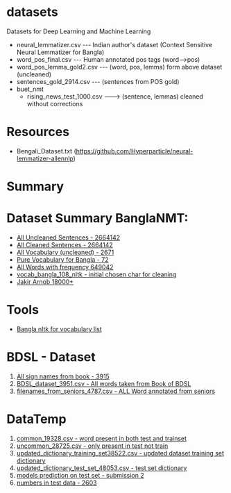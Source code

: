 # datasets
Datasets for Deep Learning and Machine Learning

* neural_lemmatizer.csv --- Indian author's dataset (Context Sensitive Neural Lemmatizer for Bangla)
* word_pos_final.csv --- Human annotated pos tags (word-->pos)
* word_pos_lemma_gold2.csv --- (word, pos, lemma) form above dataset (uncleaned)
* sentences_gold_2914.csv --- (sentences from POS gold)
* buet_nmt
  * rising_news_test_1000.csv ---> (sentence, lemmas) cleaned without corrections

# Resources
* Bengali_Dataset.txt (https://github.com/Hyperparticle/neural-lemmatizer-allennlp)

# Summary
# Dataset Summary BanglaNMT:
* [All Uncleaned Sentences - 2664142](https://drive.google.com/file/d/1uqo4pCVo4AGXZVSw4_KRJf6gnVD703Wu/view?usp=sharing)
* [All Cleaned Sentences - 2664142](https://drive.google.com/file/d/1-6wUAiA2nqJ2IKXEUiYpabVaYO4s-c_D/view?usp=sharing)
* [All Vocabulary (uncleaned) - 2671 ](https://drive.google.com/file/d/1-4lCTM0fWNyC_gMFolt9-AeH4gUI4qJc/view?usp=sharing)
* [Pure Vocabulary for Bangla - 72](https://drive.google.com/file/d/1-5RpRvD3gkdbgITc91HPlWeKsIzgPPiY/view?usp=sharing)
* [All Words with frequency 649042](https://drive.google.com/file/d/1MZ_gIDYZ2bshe31f-nFel3b8bvN2wJju/view?usp=sharing)
* [vocab_bangla_108_nltk - initial chosen char for cleaning](https://drive.google.com/file/d/1UrArHD7qbW7L26QyZXMkk1F8n5apaiBH/view?usp=sharing)
* [Jakir Arnob 18000+](https://github.com/Jak57/datasets/tree/main/buet_nmt/Annotation_JA_18000)


# Tools
* [Bangla nltk for vocabulary list](https://pypi.org/project/bltk/)

# BDSL - Dataset
1. [All sign names from book - 3915](https://github.com/Jak57/datasets/blob/main/BDSL/BDSL_word_list_from_book_3915%20-%20BDSL_word_list.csv)
2. [BDSL_dataset_3951.csv - All words taken from Book of BDSL](https://github.com/Jak57/datasets/blob/main/BDSL/BDSL_dataset_3951.csv)
3. [filenames_from_seniors_4787.csv - ALL Word annotated from seniors](https://github.com/Jak57/datasets/blob/main/BDSL/filenames_from_seniors_4787.csv)

# DataTemp
1. [common_19328.csv - word present in both test and trainset](https://github.com/Jak57/datasets/blob/main/dataverse-2023/updated_dataset/common_19328.csv)
2. [uncommon_28725.csv - only present in test not train](https://github.com/Jak57/datasets/blob/main/dataverse-2023/updated_dataset/uncommon_28725.csv)
3. [updated_dictionary_training_set38522.csv - updated dataset training set dictionary](https://github.com/Jak57/datasets/blob/main/dataverse-2023/updated_dataset/updated_dictionary_training_set38522.csv)
4. [updated_dictionary_test_set_48053.csv - test set dictionary](https://github.com/Jak57/datasets/blob/main/dataverse-2023/updated_dataset/updated_dictionary_test_set_48053.csv)
5. [models prediction on test set - submission 2](https://docs.google.com/spreadsheets/d/1Vw2NNfo8xFxvegYktlLFuzGQryRlVLXHBtGS1gX0szA/edit?usp=sharing)
6. [numbers in test data - 2603](https://github.com/Jak57/datasets/blob/main/dataverse-2023/number_temp_cleaned_2603.csv)

